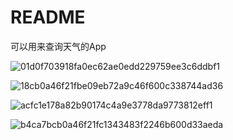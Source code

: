 # README

可以用来查询天气的App







![01d0f703918fa0ec62ae0edd229759ee3c6ddbf1](/home/song/Desktop/sweather/image/01d0f703918fa0ec62ae0edd229759ee3c6ddbf1.jpg)







![18cb0a46f21fbe09eb72a9c46f600c338744ad36](/home/song/Desktop/sweather/image/18cb0a46f21fbe09eb72a9c46f600c338744ad36.jpg)



![acfc1e178a82b90174c4a9e3778da9773812eff1](/home/song/Desktop/sweather/image/acfc1e178a82b90174c4a9e3778da9773812eff1.jpg)



![b4ca7bcb0a46f21fc1343483f2246b600d33aeda](/home/song/Desktop/sweather/image/b4ca7bcb0a46f21fc1343483f2246b600d33aeda.jpg)









